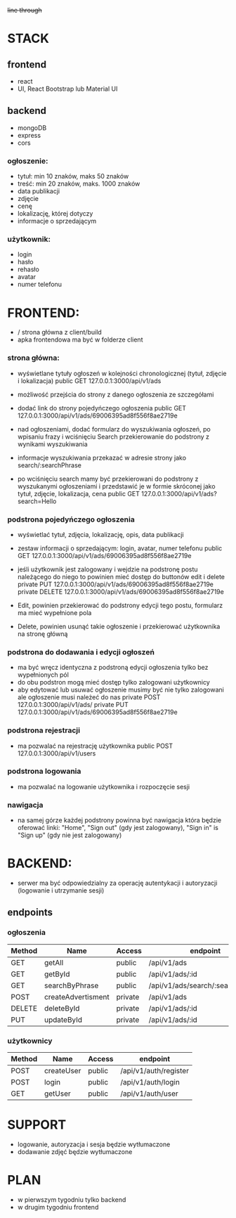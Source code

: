 ~~line through~~

# STACK

## frontend

- react
- UI, React Bootstrap lub Material UI

## backend

- mongoDB
- express
- cors

### ogłoszenie:

- tytuł: min 10 znaków, maks 50 znaków
- treść: min 20 znaków, maks. 1000 znaków
- data publikacji
- zdjęcie
- cenę
- lokalizację, której dotyczy
- informacje o sprzedającym

### użytkownik:

- login
- hasło
- rehasło
- avatar
- numer telefonu

# FRONTEND:

- / strona główna z client/build
- apka frontendowa ma być w folderze client

### strona główna:

- wyświetlane tytuły ogłoszeń w kolejności chronologicznej (tytuł, zdjęcie i lokalizacja)
  public GET 127.0.0.1:3000/api/v1/ads

- możliwość przejścia do strony z danego ogłoszenia ze szczegółami
- dodać link do strony pojedyńczego ogłoszenia
  public GET 127.0.0.1:3000/api/v1/ads/69006395ad8f556f8ae2719e

- nad ogłoszeniami, dodać formularz do wyszukiwania ogłoszeń, po wpisaniu frazy i wciśnięciu Search przekierowanie do podstrony z wynikami wyszukiwania
- informacje wyszukiwania przekazać w adresie strony jako search/:searchPhrase
- po wciśnięciu search mamy być przekierowani do podstrony z wyszukanymi ogłoszeniami i przedstawić
  je w formie skróconej jako tytuł, zdjęcie, lokalizacja, cena
  public GET 127.0.0.1:3000/api/v1/ads?search=Hello

### podstrona pojedyńczego ogłoszenia

- wyświetlać tytuł, zdjęcia, lokalizację, opis, data publikacji
- zestaw informacji o sprzedającym: login, avatar, numer telefonu
  public GET 127.0.0.1:3000/api/v1/ads/69006395ad8f556f8ae2719e

- jeśli użytkownik jest zalogowany i wejdzie na podstronę postu należącego do niego to powinien
  mieć dostęp do buttonów edit i delete
  private PUT 127.0.0.1:3000/api/v1/ads/69006395ad8f556f8ae2719e
  private DELETE 127.0.0.1:3000/api/v1/ads/69006395ad8f556f8ae2719e

- Edit, powinien przekierować do podstrony edycji tego postu, formularz ma mieć wypełnione pola
- Delete, powinien usunąć takie ogłoszenie i przekierować użytkownika na stronę główną

### podstrona do dodawania i edycji ogłoszeń

- ma być wręcz identyczna z podstroną edycji ogłoszenia tylko bez wypełnionych pól
- do obu podstron mogą mieć dostęp tylko zalogowani użytkownicy
- aby edytować lub usuwać ogłoszenie musimy być nie tylko zalogowani ale ogłoszenie musi należeć do nas
  private POST 127.0.0.1:3000/api/v1/ads/
  private PUT 127.0.0.1:3000/api/v1/ads/69006395ad8f556f8ae2719e

### podstrona rejestracji

- ma pozwalać na rejestrację użytkownika
  public POST 127.0.0.1:3000/api/v1/users

### podstrona logowania

- ma pozwalać na logowanie użytkownika i rozpoczęcie sesji

### nawigacja

- na samej górze każdej podstrony powinna być nawigacja która będzie oferować linki:
  "Home", "Sign out" (gdy jest zalogowany), "Sign in" is "Sign up" (gdy nie jest zalogowany)

# BACKEND:

- serwer ma być odpowiedzialny za operację autentykacji i autoryzacji (logowanie i utrzymanie sesji)

## endpoints

### ogłoszenia

| Method | Name               | Access  | endpoint                         |
| ------ | ------------------ | ------- | -------------------------------- |
| GET    | getAll             | public  | /api/v1/ads                      |
| GET    | getById            | public  | /api/v1/ads/:id                  |
| GET    | searchByPhrase     | public  | /api/v1/ads/search/:searchPhrase |
| POST   | createAdvertisment | private | /api/v1/ads                      |
| DELETE | deleteById         | private | /api/v1/ads/:id                  |
| PUT    | updateById         | private | /api/v1/ads/:id                  |

### użytkownicy

| Method | Name       | Access | endpoint              |
| ------ | ---------- | ------ | --------------------- |
| POST   | createUser | public | /api/v1/auth/register |
| POST   | login      | public | /api/v1/auth/login    |
| GET    | getUser    | public | /api/v1/auth/user     |

# SUPPORT

- logowanie, autoryzacja i sesja będzie wytłumaczone
- dodawanie zdjęć będzie wytłumaczone

# PLAN

- w pierwszym tygodniu tylko backend
- w drugim tygodniu frontend
